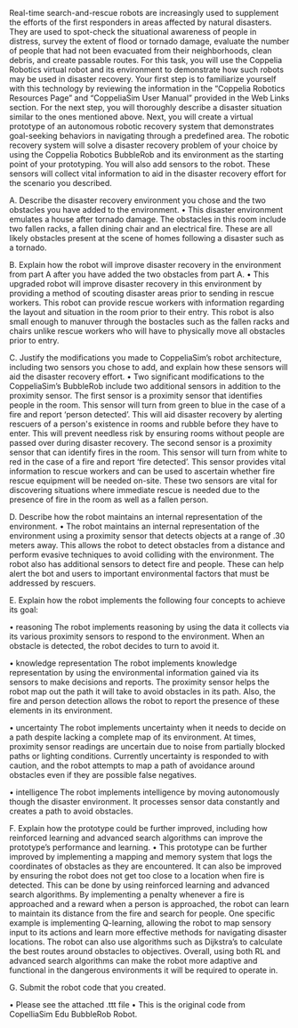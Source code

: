 Real-time search-and-rescue robots are increasingly used to supplement the efforts of the first responders in areas affected by natural disasters. They are used to spot-check the situational awareness of people in distress, survey the extent of flood or tornado damage, evaluate the number of people that had not been evacuated from their neighborhoods, clean debris, and create passable routes.
For this task, you will use the Coppelia Robotics virtual robot and its environment to demonstrate how such robots may be used in disaster recovery. Your first step is to familiarize yourself with this technology by reviewing the information in the “Coppelia Robotics Resources Page” and “CoppeliaSim User Manual” provided in the Web Links section.
For the next step, you will thoroughly describe a disaster situation similar to the ones mentioned above. Next, you will create a virtual prototype of an autonomous robotic recovery system that demonstrates goal-seeking behaviors in navigating through a predefined area. The robotic recovery system will solve a disaster recovery problem of your choice by using the Coppelia Robotics BubbleRob and its environment as the starting point of your prototyping. You will also add sensors to the robot. These sensors will collect vital information to aid in the disaster recovery effort for the scenario you described.

A.  Describe the disaster recovery environment you chose and the two obstacles you have added to the environment. 
•	This disaster environment emulates a house after tornado damage. The obstacles in this room include two fallen racks, a fallen dining chair and an electrical fire. These are all likely obstacles present at the scene of homes following a disaster such as a tornado. 

B.  Explain how the robot will improve disaster recovery in the environment from part A after you have added the two obstacles from part A. 
•	This upgraded robot will improve disaster recovery in this environment by providing a method of scouting disaster areas prior to sending in rescue workers. This robot can provide rescue workers with information regarding the layout and situation in the room prior to their entry. This robot is also small enough to manuver through the bostacles such as the fallen racks and chairs unlike rescue workers who will have to physically move all obstacles prior to entry. 

C.  Justify the modifications you made to CoppeliaSim’s robot architecture, including two sensors you chose to add, and explain how these sensors will aid the disaster recovery effort. 
•	Two significant modifications to the CoppeliaSim’s BubbleRob include two additional sensors in addition to the proximity sensor. The first sensor is a proximity sensor that identifies people in the room. This sensor will turn from green to blue in the case of a fire and report ‘person detected’. This will aid disaster recovery by alerting rescuers of a person's existence in rooms and rubble before they have to enter. This will prevent needless risk by ensuring rooms without people are passed over during disaster recovery. The second sensor is a proximity sensor that can identify fires in the room. This sensor will turn from white to red in the case of a fire and report ‘fire detected’. This sensor provides vital information to rescue workers and can be used to ascertain whether fire rescue equipment will be needed on-site. These two sensors are vital for discovering situations where immediate rescue is needed due to the presence of fire in the room as well as a fallen person. 

D.  Describe how the robot maintains an internal representation of the environment. 
•	The robot maintains an internal representation of the environment using a proximity sensor that detects objects at a range of .30 meters away. This allows the robot to detect obstacles from a distance and perform evasive techniques to avoid colliding with the environment. The robot also has additional sensors to detect fire and people. These can help alert the bot and users to important environmental factors that must be addressed by rescuers. 


E.  Explain how the robot implements the following four concepts to achieve its goal: 

•	reasoning 
    The robot implements reasoning by using the data it collects via its various proximity sensors to respond to the environment. When an obstacle is detected, the robot decides to turn to avoid it. 

•	knowledge representation 
    The robot implements knowledge representation by using the environmental information gained via its sensors to make decisions and reports. The proximity sensor helps the robot map out the path it will take to avoid obstacles in its path. Also, the fire and person detection allows the robot to report the presence of these elements in its environment. 

•	uncertainty 
    The robot implements uncertainty when it needs to decide on a path despite lacking a complete map of its environment. At times, proximity sensor readings are uncertain due to noise from partially blocked paths or lighting conditions. Currently uncertainty is responded to with caution, and the robot attempts to map a path of avoidance around obstacles even if they are possible false negatives. 

•	intelligence 
    The robot implements intelligence by moving autonomously though the disaster environment. It processes sensor data constantly and creates a path to avoid obstacles. 


F.  Explain how the prototype could be further improved, including how reinforced learning and advanced search algorithms can improve the prototype’s performance and learning. 
•	This prototype can be further improved by implementing a mapping and memory system that logs the coordinates of obstacles as they are encountered. It can also be improved by ensuring the robot does not get too close to a location when fire is detected. This can be done by using reinforced learning and advanced search algorithms. By implementing a penalty whenever a fire is approached and a reward when a person is approached, the robot can learn to maintain its distance from the fire and search for people. One specific example is implementing Q-learning, allowing the robot to map sensory input to its actions and learn more effective methods for navigating disaster locations. The robot can also use algorithms such as Dijkstra’s to calculate the best routes around obstacles to objectives. Overall, using both RL and advanced search algorithms can make the robot more adaptive and functional in the dangerous environments it will be required to operate in. 


G.  Submit the robot code that you created. 

•	Please see the attached .ttt file 
•	 This is the original code from CopelliaSim Edu BubbleRob Robot. 


